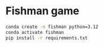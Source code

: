 # Fishman game

```bash
conda create -n fishman python=3.12
conda activate fishman
pip install -r requirements.txt
```
